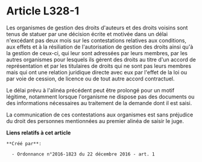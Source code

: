 # Article L328-1

Les organismes de gestion des droits d'auteurs et des droits voisins sont tenus de statuer par une décision écrite et motivée
dans un délai n'excédant pas deux mois sur les contestations relatives aux conditions, aux effets et à la résiliation de
l'autorisation de gestion des droits ainsi qu'à la gestion de ceux-ci, qui leur sont adressées par leurs membres, par les
autres organismes pour lesquels ils gèrent des droits au titre d'un accord de représentation et par les titulaires de droits
qui ne sont pas leurs membres mais qui ont une relation juridique directe avec eux par l'effet de la loi ou par voie de
cession, de licence ou de tout autre accord contractuel. 

Le délai prévu à l'alinéa précédent peut être prolongé pour un motif légitime, notamment lorsque l'organisme ne dispose pas
des documents ou des informations nécessaires au traitement de la demande dont il est saisi. 

La communication de ces contestations aux organismes est sans préjudice du droit des personnes mentionnées au premier alinéa
de saisir le juge.

**Liens relatifs à cet article**

	**Créé par**:

	  - Ordonnance n°2016-1823 du 22 décembre 2016 - art. 1
